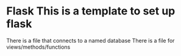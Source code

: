 # Flask This is a template to set up flask
There is a file that connects to a named database
There is a file for views/methods/functions
